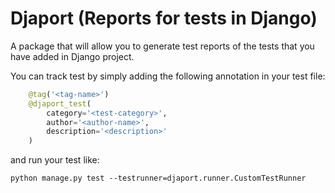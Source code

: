 # Djaport (Reports for tests in Django)


A package that will allow you to generate test reports of the tests that you have added in Django project.


You can track test by simply adding the following annotation in your test file:
```python
    @tag('<tag-name>')
    @djaport_test(
        category='<test-category>',
        author='<author-name>',
        description='<description>'
    )
```

and run your test like:

```shell
python manage.py test --testrunner=djaport.runner.CustomTestRunner
```

